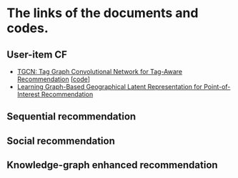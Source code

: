 # The links of the documents and codes. 


## User-item CF

* [TGCN: Tag Graph Convolutional Network for Tag-Aware Recommendation](https://dl.acm.org/doi/10.1145/3340531.3411927) [[code](https://dl.acm.org/doi/pdf/10.1145/3340531.3411905)]
* [Learning Graph-Based Geographical Latent Representation for Point-of-Interest Recommendation](https://dl.acm.org/doi/pdf/10.1145/3340531.3411905)

## Sequential recommendation

## Social recommendation

## Knowledge-graph enhanced recommendation